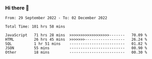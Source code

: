 ### Hi there 👋

<!--START_SECTION:waka-->

```text
From: 29 September 2022 - To: 02 December 2022

Total Time: 101 hrs 58 mins

JavaScript   71 hrs 28 mins  >>>>>>>>>>>>>>>>>>-------   70.09 %
HTML         26 hrs 45 mins  >>>>>>>------------------   26.24 %
SQL          1 hr 51 mins    -------------------------   01.82 %
JSON         55 mins         -------------------------   00.90 %
Other        18 mins         -------------------------   00.30 %
```

<!--END_SECTION:waka-->

<!--
**tranhieu1906/tranhieu1906** is a ✨ _special_ ✨ repository because its `README.md` (this file) appears on your GitHub profile.

Here are some ideas to get you started:

- 🔭 I’m currently working on ...
- 🌱 I’m currently learning ...
- 👯 I’m looking to collaborate on ...
- 🤔 I’m looking for help with ...
- 💬 Ask me about ...
- 📫 How to reach me: ...
- 😄 Pronouns: ...
- ⚡ Fun fact: ...
-->
